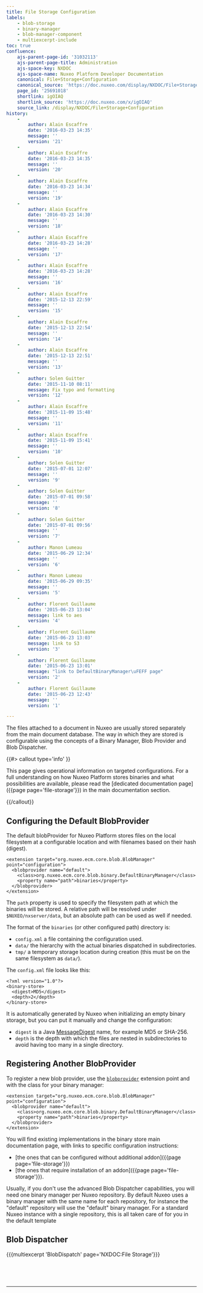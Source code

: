 ```yaml
---
title: File Storage Configuration
labels:
    - blob-storage
    - binary-manager
    - blob-manager-component
    - multiexcerpt-include
toc: true
confluence:
    ajs-parent-page-id: '31032113'
    ajs-parent-page-title: Administration
    ajs-space-key: NXDOC
    ajs-space-name: Nuxeo Platform Developer Documentation
    canonical: File+Storage+Configuration
    canonical_source: 'https://doc.nuxeo.com/display/NXDOC/File+Storage+Configuration'
    page_id: '25691018'
    shortlink: igOIAQ
    shortlink_source: 'https://doc.nuxeo.com/x/igOIAQ'
    source_link: /display/NXDOC/File+Storage+Configuration
history:
    - 
        author: Alain Escaffre
        date: '2016-03-23 14:35'
        message: ''
        version: '21'
    - 
        author: Alain Escaffre
        date: '2016-03-23 14:35'
        message: ''
        version: '20'
    - 
        author: Alain Escaffre
        date: '2016-03-23 14:34'
        message: ''
        version: '19'
    - 
        author: Alain Escaffre
        date: '2016-03-23 14:30'
        message: ''
        version: '18'
    - 
        author: Alain Escaffre
        date: '2016-03-23 14:28'
        message: ''
        version: '17'
    - 
        author: Alain Escaffre
        date: '2016-03-23 14:28'
        message: ''
        version: '16'
    - 
        author: Alain Escaffre
        date: '2015-12-13 22:59'
        message: ''
        version: '15'
    - 
        author: Alain Escaffre
        date: '2015-12-13 22:54'
        message: ''
        version: '14'
    - 
        author: Alain Escaffre
        date: '2015-12-13 22:51'
        message: ''
        version: '13'
    - 
        author: Solen Guitter
        date: '2015-11-10 08:11'
        message: Fix typo and formatting
        version: '12'
    - 
        author: Alain Escaffre
        date: '2015-11-09 15:48'
        message: ''
        version: '11'
    - 
        author: Alain Escaffre
        date: '2015-11-09 15:41'
        message: ''
        version: '10'
    - 
        author: Solen Guitter
        date: '2015-07-01 12:07'
        message: ''
        version: '9'
    - 
        author: Solen Guitter
        date: '2015-07-01 09:58'
        message: ''
        version: '8'
    - 
        author: Solen Guitter
        date: '2015-07-01 09:56'
        message: ''
        version: '7'
    - 
        author: Manon Lumeau
        date: '2015-06-29 12:34'
        message: ''
        version: '6'
    - 
        author: Manon Lumeau
        date: '2015-06-29 09:35'
        message: ''
        version: '5'
    - 
        author: Florent Guillaume
        date: '2015-06-23 13:04'
        message: link to aes
        version: '4'
    - 
        author: Florent Guillaume
        date: '2015-06-23 13:03'
        message: link to S3
        version: '3'
    - 
        author: Florent Guillaume
        date: '2015-06-23 13:01'
        message: "link to DefaultBinaryManager\uFEFF page"
        version: '2'
    - 
        author: Florent Guillaume
        date: '2015-06-23 12:43'
        message: ''
        version: '1'

---
```

The files attached to a document in Nuxeo are usually stored separately from the main document database. The way in which they are stored is configurable using the concepts of a Binary Manager, Blob Provider and Blob Dispatcher.

{{#> callout type='info' }}

This page gives operational information on targeted configurations. For a full understanding on how Nuxeo Platform stores binaries and what possibilities are available, please read the [dedicated documentation page]({{page page='file-storage'}}) in the main documentation section.

{{/callout}}

## Configuring the Default BlobProvider

The default blobProvider for Nuxeo Platform stores files on the local filesystem at a configurable location and with filenames based on their hash (digest).

```
<extension target="org.nuxeo.ecm.core.blob.BlobManager" point="configuration">
  <blobprovider name="default">
    <class>org.nuxeo.ecm.core.blob.binary.DefaultBinaryManager</class>
    <property name="path">binaries</property>
  </blobprovider>
</extension>
```

The `path` property is used to specify the filesystem path at which the binaries will be stored. A relative path will be resolved under `$NUXEO/nxserver/data`, but an absolute path can be used as well if needed.

The format of the `binaries`&nbsp;(or other configured path) directory is:

*   `config.xml` a file containing the configuration used.
*   `data/`&nbsp;the hierarchy with the actual binaries dispatched in subdirectories.
*   `tmp/`&nbsp;a temporary storage location during creation (this must be on the same filesystem as `data/`).

The `config.xml`&nbsp;file looks like this:

```
<?xml version="1.0"?>
<binary-store>
  <digest>MD5</digest>
  <depth>2</depth>
</binary-store>
```

It is automatically generated by Nuxeo when initializing an empty binary storage, but you can put it manually and change the configuration:

*   `digest`&nbsp;is a Java [MessageDigest](https://docs.oracle.com/javase/8/docs/technotes/guides/security/StandardNames.html#MessageDigest) name, for example MD5 or SHA-256.&nbsp;
*   `depth` is the depth with which the files are nested in subdirectories to avoid having too many in a single directory.

## Registering Another BlobProvider

To register a new blob provider, use the [`blobprovider`](http://explorer.nuxeo.com/nuxeo/site/distribution/latest/viewExtensionPoint/org.nuxeo.ecm.core.blob.BlobManager--configuration) extension point and with the class for your binary manager:

```
<extension target="org.nuxeo.ecm.core.blob.BlobManager" point="configuration">
  <blobprovider name="default">
    <class>org.nuxeo.ecm.core.blob.binary.DefaultBinaryManager</class>
    <property name="path">binaries</property>
  </blobprovider>
</extension>
```

You will find existing implementations in the binary store main documentation page, with links to specific configuration instructions:

*   [the ones that can be configured without additional addon]({{page page='file-storage'}})
*   [the ones that require installation of an addon]({{page page='file-storage'}}).

Usually, if you don't use the advanced Blob Dispatcher capabilities, you will need one binary manager per Nuxeo repository.&nbsp;By default Nuxeo uses a binary manager with the same name for each repository, for instance the "default"&nbsp;repository&nbsp;will&nbsp;use the "default" binary manager. For a standard Nuxeo instance with a single repository, this is all taken care of for you in the default template

## Blob Dispatcher

{{{multiexcerpt 'BlobDispatch' page='NXDOC:File Storage'}}}

&nbsp;

&nbsp;

* * *